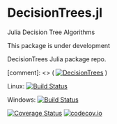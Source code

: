 # DecisionTrees.jl
Julia Decision Tree Algorithms

This package is under development

DecisionTrees Julia package repo.

[comment]: <> ( [![DecisionTrees](http://pkg.julialang.org/badges/DecisionTrees_0.7.svg)](http://pkg.julialang.org/?pkg=DecisionTrees) )

Linux: [![Build Status](https://travis-ci.org/JuliaLang/DecisionTrees.jl.svg?branch=master)](https://travis-ci.org/JuliaLang/DecisionTrees.jl)

Windows: [![Build Status](https://ci.appveyor.com/api/projects/status/github/JuliaLang/DecisionTrees.jl?branch=master&svg=true)](https://ci.appveyor.com/project/tkelman/DecisionTrees-jl/branch/master)

[![Coverage Status](https://coveralls.io/repos/JuliaLang/DecisionTrees.jl/badge.svg?branch=master)](https://coveralls.io/r/JuliaLang/DecisionTrees.jl?branch=master)
[![codecov.io](http://codecov.io/github/JuliaLang/DecisionTrees.jl/coverage.svg?branch=master)](http://codecov.io/github/JuliaLang/DecisionTrees.jl?branch=master)
